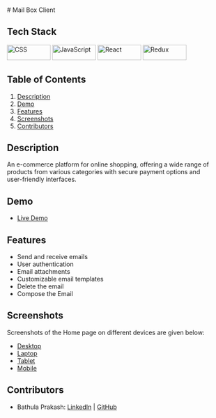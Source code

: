 <div style="background-color🍏; padding: 20px;">
# Mail Box Client

## Tech Stack

<div >
  <img src="https://img.shields.io/badge/CSS3-1572B6?style=for-the-badge&logo=css3&logoColor=white" width="100" height="35" alt="CSS"/>
  <img src="https://img.shields.io/badge/JavaScript-F7DF1E?style=for-the-badge&logo=javascript&logoColor=black" width="100" height="35" alt="JavaScript"/>
  <img src="https://img.shields.io/badge/React-20232A?style=for-the-badge&logo=react&logoColor=61DAFB" width="100" height="35" alt="React"/>
  <img src="https://img.shields.io/badge/Redux-593D88?style=for-the-badge&logo=redux&logoColor=white" width="100" height="35" alt="Redux"/>
</div>

## Table of Contents

1. [Description](#description)
2. [Demo](#demo)
3. [Features](#features)
4. [Screenshots](#screenshots)
5. [Contributors](#contributors)

## Description

An e-commerce platform for online shopping, offering a wide range of products from various categories with secure payment options and user-friendly interfaces.

## Demo

- [Live Demo](https://main--mailboxclientprakash.netlify.app/)

## Features

- Send and receive emails
- User authentication
- Email attachments
- Customizable email templates
- Delete the email
- Compose the Email
  

## Screenshots

Screenshots of the Home page on different devices are given below:

- [Desktop](./Images/Home-Page_Desktop.png)
- [Laptop](./Images/Home-Page_Laptop.png)
- [Tablet](./Images/Home-Page_Tablet.png)
- [Mobile](./Images/Home-Page_Mobile.png)

## Contributors

- Bathula Prakash: [LinkedIn](https://www.linkedin.com/in/bathulaprakash/) | [GitHub](https://github.com/PrakashBathula88)
</div>
